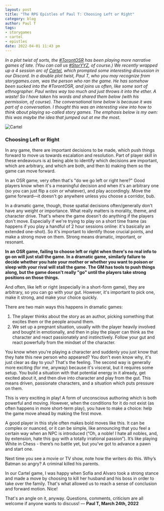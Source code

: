 ```yaml
---
layout: post
title: "The RPG Epistles of Paul T: Choosing Left or Right"
category: blog
author: Paul T
tags:
- storygames
- cartel
- epistles
date: 2022-04-01 11:43 pm
---
```


*In a plot twist of sorts, the [#TorontOSR][] has been playing more narrative games of late. (You can call us [#StorYYZ][], of course.) We recently wrapped up a 4 session arc of [Cartel][], which prompted some interesting discussion in our Discord. In a double plot twist, Paul T, who you may recognize from storygames.com, was the person who ran the game. He has somehow been sucked into the #TorontOSR, and joins us often, like some sort of ethnographer. Paul writes way too much and just throws it into the ether. A waste! So I have taken his words and shared them below (with his permission, of course). The conversational tone below is because it was part of a conversation. I thought this was an interesting view into how to think about playing so-called story games. The emphasis below is my own: this was maybe the idea that jumped out at me the most.*

![Cartel](/assets/img/cartel.png)

### Choosing Left or Right

​In any game, there are important decisions to be made, which push things forward to move us towards escalation and resolution. Part of player skill in these endeavours is a) being able to identify which decisions are important, which are arbitrary, and which are both, and then b) making them so the game can move forward.

In an OSR game, very often that's "do we go left or right here?" Good players know when it's a meaningful decision and when it's an arbitrary one (so you can just flip a coin or whatever), and play accordingly. Move the game forward—it doesn't go anywhere unless you choose a corridor, bub.

In a dramatic game, though, those spatial decisions often/generally don't have any weight or importance. What really matters is morality, theme, and character drive. That's where the game doesn't do anything if the players don't move. Especially if we're trying to play on a short time frame (as happens if you play a handful of 2 hour sessions online: it's basically an extended one-shot). So it's important to identify those crucial points, and make a strong move on them. Strong means dramatic, important, or resonant.

**In an OSR game, failing to choose left or right when there's no real info to go on will just stall the game. In a dramatic game, similarly failure to decide whether you hate your mother or whether you want to poison or sleep with your rival will stall the game. The GM has tools to push things along, but the game doesn't really "go" until the players take strong positions on those things.**

And often, like left or right (especially in a short-form game), they are arbitrary, so you can go with your gut. However, it's important to pick one, make it strong, and make your choice quickly. 

There are two main ways this happens in dramatic games:

1. The player thinks about the story as an author, picking something that excites them or the people around them.
2. We set up a pregnant situation, usually with the player heavily involved and bought in emotionally, and then in play the player can think as the character and react passionately and instinctively. Follow your gut and react powerfully from the mindset of the character.

You know when you're playing a character and suddenly you just know that they hate this new person who appeared? You don't even know why, it's just clear as day to you? That's the feeling. The second way is generally more exciting (for me, anyway) because it's visceral, but it requires some setup. You build a situation with that potential energy in it already, get excited about it, and then dive into character and play from the gut. This means driven, passionate characters, and a situation which puts pressure on them. 

This is very exciting in play! A form of unconscious authoring which is both powerful and moving. However, when the conditions for it do not exist (as often happens in more short-term play), you have to make a choice: help the game move ahead by making the first move.

A good player in this style often makes bold moves like this. It can be complex or nuanced, or it can be simple, like announcing that you feel a certain way when an NPC is introduced (“Oh, a noble! I hate all nobles, and, by extension, hate this guy with a totally irrational passion”). It’s like playing White in Chess - there’s no battle yet, but you’ve got to advance a pawn and start one. 

Next time you see a movie or TV show, note how the writers do this. Why’s Batman so angry? A criminal killed his parents.

In our Cartel game, I was happy when Sofia and Alvaro took a strong stance and made a move by choosing to kill her husband and his boss in order to take over the family. That's what allowed us to reach a sense of conclusion and forward motion. Nice!

That's an angle on it, anyway. Questions, comments, criticism are all welcome if anyone wants to discuss! — **Paul T, March 24th, 2022**

[cartel]: /tag/cartel
[apocalypseworld]: /tag/apocalypseworld/
[#torontOSR]: https://twitter.com/search?q=%23torontOSR%20from%3ASaveVsTPK&src=typd&f=live
[#storYYZ]: https://twitter.com/search?q=%23storYYZ%20from%3ASaveVsTPK&src=typed_query&f=live